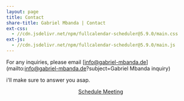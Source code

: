 ```yaml
---
layout: page
title: Contact
share-title: Gabriel Mbanda | Contact 
ext-css:
  - //cdn.jsdelivr.net/npm/fullcalendar-scheduler@5.9.0/main.css
ext-js:
  - //cdn.jsdelivr.net/npm/fullcalendar-scheduler@5.9.0/main.js
---
```

 <script>

      document.addEventListener('DOMContentLoaded', function() {
        var calendarEl = document.getElementById('calendar');
        var calendar = new FullCalendar.Calendar(calendarEl, {
          initialView: 'dayGridMonth'
        });
        calendar.render();
      });

 </script>
<script src="https://www.google.com/recaptcha/api.js" async defer></script>
<script>enableSubmitContact = function(){ document.getElementById("submit_contact").disabled = false; }</script>

For any inquiries, please email [info@gabriel-mbanda.de](mailto:info@gabriel-mbanda.de?subject=Gabriel Mbanda inquiry)

i'll make sure to answer you asap.

<div id='calendar'></div>

<div style="text-align: center;">
<a href="https://calendly.com/vilickgaby/meeting" class="schedule-btn actionbtn">
  <span class="far fa-calendar-check" aria-hidden="true"></span>
  Schedule Meeting
</a>
</div>
